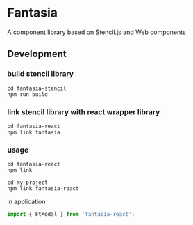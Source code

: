 # Fantasia

A component library based on Stencil.js and Web components

## Development

### build stencil library

```shell
cd fantasia-stencil
npm run build
```

### link stencil library with react wrapper library
```shell
cd fantasia-react
npm link fantasia
```

### usage

```shell
cd fantasia-react
npm link

cd my-project
npm link fantasia-react
```

in application
```jsx
import { FtModal } from 'fantasia-react';
```
